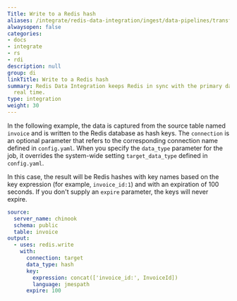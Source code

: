 ```yaml
---
Title: Write to a Redis hash
aliases: /integrate/redis-data-integration/ingest/data-pipelines/transform-examples/redis-hash-example/
alwaysopen: false
categories:
- docs
- integrate
- rs
- rdi
description: null
group: di
linkTitle: Write to a Redis hash
summary: Redis Data Integration keeps Redis in sync with the primary database in near
  real time.
type: integration
weight: 30
---
```


In the following example, the data is captured from the source table named `invoice` and is written to the Redis database as hash keys. The `connection` is an optional parameter that refers to the corresponding connection name defined in `config.yaml`. 
When you specify the `data_type` parameter for the job, it overrides the system-wide setting `target_data_type` defined in `config.yaml`. 

In this case, the result will be Redis hashes with key names based on the key expression (for example, `invoice_id:1`) and with an expiration of 100 seconds.
If you don't supply an `expire` parameter, the keys will never expire. 

```yaml
source:
  server_name: chinook
  schema: public
  table: invoice
output:
  - uses: redis.write
    with:
      connection: target
      data_type: hash
      key:
        expression: concat(['invoice_id:', InvoiceId])
        language: jmespath
      expire: 100
```